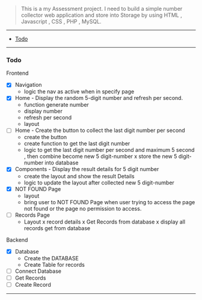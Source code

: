 > This is a my Assessment project. I need to build a simple number collector web application and store into Storage by using HTML , Javascript , CSS , PHP , MySQL.

----
- [Todo](#todo)
----
### Todo

Frontend
- [x] Navigation
    - logic the nav as active when in specify page
- [x] Home - Display the random 5-digit number and refresh per second.
    - function generate number
    - display number
    - refresh per second
    - layout
- [ ] Home - Create the button to collect the last digit number per second
    - create the button
    - create function to get the last digit number
    - logic to get the last digit number per second and maximum 5 second , then combine become new 5 digit-number
    x store the new 5 digit-number into database
- [x] Components - Display the result details for 5 digit number
    - create the layout and show the result Details
    - logic to update the layout after collected new 5 digit-number
- [x] NOT FOUND Page
    - layout
    - bring user to NOT FOUND Page when user trying to access the page not found or the page no permission to access.
- [ ] Records Page
    - Layout
    x record details
    x Get Records from database
    x display all records get from database

Backend
- [x] Database
    - Create the DATABASE
    - Create Table for records
- [ ] Connect Database
- [ ] Get Records
- [ ] Create Record
----